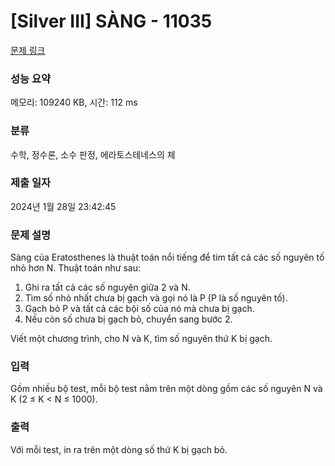 # [Silver III] SÀNG - 11035 

[문제 링크](https://www.acmicpc.net/problem/11035) 

### 성능 요약

메모리: 109240 KB, 시간: 112 ms

### 분류

수학, 정수론, 소수 판정, 에라토스테네스의 체

### 제출 일자

2024년 1월 28일 23:42:45

### 문제 설명

<p>Sàng của Eratosthenes là thuật toán nổi tiếng để tìm tất cả các số nguyên tố nhỏ hơn N. Thuật toán như sau: </p>

<ol>
	<li>Ghi ra tất cả các số nguyên giữa 2 và N. </li>
	<li>Tìm số nhỏ nhất chưa bị gạch và gọi nó là P (P là số nguyên tố). </li>
	<li>Gạch bỏ P và tất cả các bội số của nó mà chưa bị gạch. </li>
	<li>Nếu còn số chưa bị gạch bỏ, chuyển sang bước 2. </li>
</ol>

<p>Viết một chương trình, cho N và K, tìm số nguyên thứ K bị gạch.</p>

### 입력 

 <p>Gồm nhiều bộ test, mỗi bộ test nằm trên một dòng gồm các số nguyên N và K (2 ≤ K < N ≤ 1000). </p>

### 출력 

 <p>Với mỗi test, in ra trên một dòng số thứ K bị gạch bỏ.</p>


